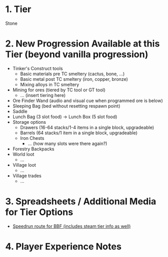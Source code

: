 # 1. Tier
Stone

# 2. New Progression Available at this Tier (beyond vanilla progression)
- Tinker's Construct tools
    - Basic materials pre TC smeltery (cactus, bone, ...)
    - Basic metal post TC smeltery (iron, copper, bronze)
    - Mixing alloys in TC smeltery
- Mining for ores (tiered by TC tool or GT tool)
    - ... (insert tiering here)
- Ore Finder Wand (audio and visual cue when programmed ore is below)
- Sleeping Bag (bed without resetting respawn point)
- Saddle
- Lunch Bag (3 slot food) -> Lunch Box (5 slot food)
- Storage options
    - Drawers (16-64 stacks/1-4 items in a single block, upgradeable)
    - Barrels (64 stacks/1 item in a single block, upgradeable)
    - Iron Chests
        - ... (how many slots were there again?)
- Forestry Backpacks
- World loot
    - ...
- Village loot
    - ...
- Village trades
    - ...

# 3. Spreadsheets / Additional Media for Tier Options
- [Speedrun route for BBF (includes steam tier info as well)](https://cdn.discordapp.com/attachments/757284337036296294/1127280059997229156/bbf.png?ex=661ab75e&is=6608425e&hm=a9318c3f8c2ced3e39d31cdb0ebcbc665927b3eb9fa11ef539343126afd50df5&)

# 4. Player Experience Notes

